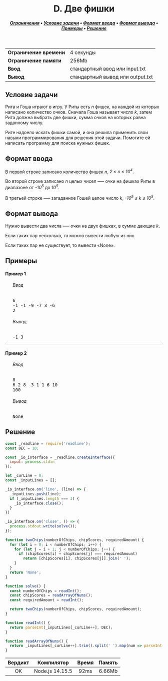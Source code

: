 <h1 align="center">D. Две фишки</h1>

<h5 align="center">
<a href="#limits">Ограничения</a>
•
<a href="#task">Условие задачи</a>
•
<a href="#input">Формат ввода</a>
•
<a href="#output">Формат вывода</a>
•
<a href="#examples">Примеры</a>
•
<a href="#solution">Решение</a>
</h5>

<br>

<table id="limits">
<tbody>
<tr>
<td>
<b>Ограничение времени</b>
</td>
<td>
4 секунды
</td>
</tr>
<tr>
<td>
<b>Ограничение памяти</b>
</td>
<td>
256Mb
</td>
</tr>
<tr>
<td>
<b>Ввод</b>
</td>
<td>
стандартный ввод или input.txt
</td>
</tr>
<tr>
<td>
<b>Вывод</b>
</td>
<td>
стандартный вывод или output.txt
</td>
</tr>
</tbody>
</table>

<h2 id="task">Условие задачи</h2>

Рита и Гоша играют в игру. У Риты есть <i>n</i> фишек, на каждой из которых написано количество очков. Сначала Гоша называет число <i>k</i>, затем Рита должна выбрать две фишки, сумма очков на которых равна заданному числу.

Рите надоело искать фишки самой, и она решила применить свои навыки программирования для решения этой задачи. Помогите ей написать программу для поиска нужных фишек.

<h2 id="input">Формат ввода</h2>

В первой строке записано количество фишек <i>n</i>, <i>2 ≤ n ≤ 10<sup>4</sup></i>.

Во второй строке записано <i>n</i> целых чисел —– очки на фишках Риты в диапазоне от <i>-10<sup>5</sup></i> до <i>10<sup>5</sup></i>.

В третьей строке —– загаданное Гошей целое число <i>k</i>, <i>-10<sup>5</sup> ≤ k ≤ 10<sup>5</sup></i>.

<h2 id="output">Формат вывода</h2>

Нужно вывести два числа —– очки на двух фишках, в сумме дающие <i>k</i>.

Если таких пар несколько, то можно вывести любую из них.

Если таких пар не существует, то вывести «None».

<h2 id="examples">Примеры</h2>

<h4>Пример 1</h4>
<ul>
<h6>Ввод</h6>
<pre>
6
-1 -1 -9 -7 3 -6
2
</pre>

<h6>Вывод</h6>
<pre>
-1 3
</pre>
</ul>

<hr>

<h4>Пример 2</h4>
<ul>
<h6>Ввод</h6>
<pre>
8
6 2 8 -3 1 1 6 10
100
</pre>

<h6>Вывод</h6>
<pre>
None
</pre>
</ul>

<h2 id="solution">Решение</h2>

```javascript
const _readline = require('readline');
const DEC = 10;

const _io_interface = _readline.createInterface({
  input: process.stdin
});

let _curLine = 0;
const _inputLines = [];

_io_interface.on('line', (line) => {
  _inputLines.push(line);
  if (_inputLines.length === 3) {
    _io_interface.close();
  }
})

_io_interface.on('close', () => {
  process.stdout.write(solve());
});

function twoChips(numberOfChips, chipScores, requiredAmount) {
  for (let i = 0; i < numberOfChips; i++) {
    for (let j = i + 1; j < numberOfChips; j++) {
      if (chipScores[i] + chipScores[j] === requiredAmount)
        return [chipScores[i], chipScores[j]].join(' ');
    }
  }
  return 'None';
}

function solve() {
  const numberOfChips = readInt();
  const chipScores = readArrayOfNums();
  const requiredAmount = readInt();

  return twoChips(numberOfChips, chipScores, requiredAmount);
}

function readInt() {
  return parseInt(_inputLines[_curLine++], DEC);
}

function readArrayOfNums() {
  return _inputLines[_curLine++].trim().split(' ').map(num => parseInt(num, DEC));
}
```
<table>
  <thead>
    <tr>
      <th>Вердикт</th>
      <th>Компилятор</th>
      <th>Время</th>
      <th>Память</th>
    </tr>
  </thead>
  <tbody>
<tr align="center">
<td>OK</td>
<td>Node.js 14.15.5</td>
<td>92ms</td>
<td>6.66Mb</td>
</tr>
  </tbody>
</table>